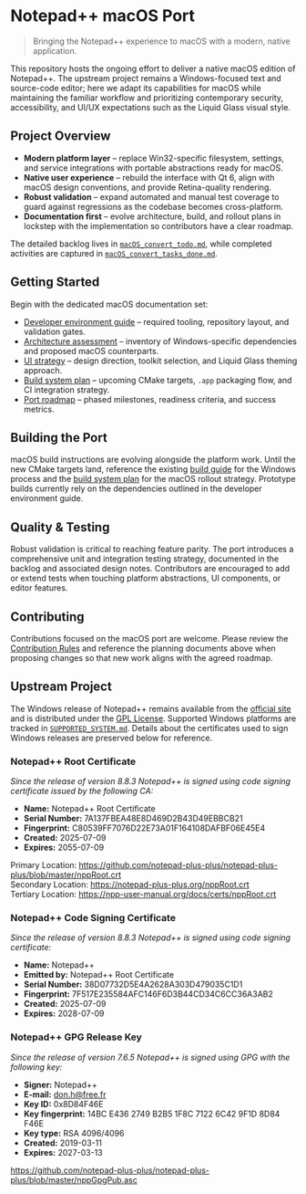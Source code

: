 # Notepad++ macOS Port

> Bringing the Notepad++ experience to macOS with a modern, native application.

This repository hosts the ongoing effort to deliver a native macOS edition of
Notepad++. The upstream project remains a Windows-focused text and source-code
editor; here we adapt its capabilities for macOS while maintaining the familiar
workflow and prioritizing contemporary security, accessibility, and UI/UX
expectations such as the Liquid Glass visual style.

## Project Overview

- **Modern platform layer** – replace Win32-specific filesystem, settings, and
  service integrations with portable abstractions ready for macOS.
- **Native user experience** – rebuild the interface with Qt 6, align with
  macOS design conventions, and provide Retina-quality rendering.
- **Robust validation** – expand automated and manual test coverage to guard
  against regressions as the codebase becomes cross-platform.
- **Documentation first** – evolve architecture, build, and rollout plans in
  lockstep with the implementation so contributors have a clear roadmap.

The detailed backlog lives in [`macOS_convert_todo.md`](macOS_convert_todo.md),
while completed activities are captured in
[`macOS_convert_tasks_done.md`](macOS_convert_tasks_done.md).

## Getting Started

Begin with the dedicated macOS documentation set:

- [Developer environment guide](docs/macos/developer_environment.md) – required
  tooling, repository layout, and validation gates.
- [Architecture assessment](docs/macos/architecture_assessment.md) – inventory
  of Windows-specific dependencies and proposed macOS counterparts.
- [UI strategy](docs/macos/ui_strategy.md) – design direction, toolkit
  selection, and Liquid Glass theming approach.
- [Build system plan](docs/macos/build_system_plan.md) – upcoming CMake targets,
  `.app` packaging flow, and CI integration strategy.
- [Port roadmap](docs/macos/port_roadmap.md) – phased milestones, readiness
  criteria, and success metrics.

## Building the Port

macOS build instructions are evolving alongside the platform work. Until the
new CMake targets land, reference the existing [build guide](BUILD.md) for the
Windows process and the [build system plan](docs/macos/build_system_plan.md) for
the macOS rollout strategy. Prototype builds currently rely on the dependencies
outlined in the developer environment guide.

## Quality & Testing

Robust validation is critical to reaching feature parity. The port introduces a
comprehensive unit and integration testing strategy, documented in the backlog
and associated design notes. Contributors are encouraged to add or extend tests
when touching platform abstractions, UI components, or editor features.

## Contributing

Contributions focused on the macOS port are welcome. Please review the
[Contribution Rules](CONTRIBUTING.md) and reference the planning documents above
when proposing changes so that new work aligns with the agreed roadmap.

## Upstream Project

The Windows release of Notepad++ remains available from the
[official site](https://notepad-plus-plus.org/) and is distributed under the
[GPL License](LICENSE). Supported Windows platforms are tracked in
[`SUPPORTED_SYSTEM.md`](SUPPORTED_SYSTEM.md). Details about the certificates used
to sign Windows releases are preserved below for reference.

### Notepad++ Root Certificate

_Since the release of version 8.8.3 Notepad++ is signed using code signing certificate issued by the following CA:_

- **Name:** Notepad++ Root Certificate
- **Serial Number:** 7A137FBEA48E8D469D2B43D49EBBCB21
- **Fingerprint:** C80539FF7076D22E73A01F164108DAFBF06E45E4
- **Created:** 2025-07-09
- **Expires:** 2055-07-09

Primary Location: https://github.com/notepad-plus-plus/notepad-plus-plus/blob/master/nppRoot.crt<br/>
Secondary Location: https://notepad-plus-plus.org/nppRoot.crt<br/>
Tertiary Location: https://npp-user-manual.org/docs/certs/nppRoot.crt

### Notepad++ Code Signing Certificate

_Since the release of version 8.8.3 Notepad++ is signed using code signing certificate:_

- **Name:** Notepad++
- **Emitted by:** Notepad++ Root Certificate
- **Serial Number:** 38D07732D5E4A2628A303D479035C1D1
- **Fingerprint:** 7F517E235584AFC146F6D3B44CD34C6CC36A3AB2
- **Created:** 2025-07-09
- **Expires:** 2028-07-09

### Notepad++ GPG Release Key

_Since the release of version 7.6.5 Notepad++ is signed using GPG with the following key:_

- **Signer:** Notepad++
- **E-mail:** don.h@free.fr
- **Key ID:** 0x8D84F46E
- **Key fingerprint:** 14BC E436 2749 B2B5 1F8C 7122 6C42 9F1D 8D84 F46E
- **Key type:** RSA 4096/4096
- **Created:** 2019-03-11
- **Expires:** 2027-03-13

https://github.com/notepad-plus-plus/notepad-plus-plus/blob/master/nppGpgPub.asc
